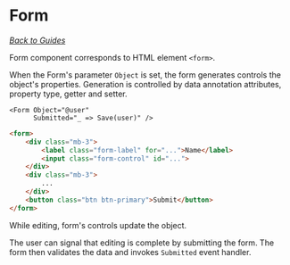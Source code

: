 # Form

_[Back to Guides](../Overview.md)_

Form component corresponds to HTML element `<form>`.

When the Form's parameter `Object` is set, the form generates controls the object's properties.
Generation is controlled by data annotation attributes, property type, getter and setter.

```razor
<Form Object="@user"
      Submitted="_ => Save(user)" />
```

```html
<form>
    <div class="mb-3">
        <label class="form-label" for="...">Name</label>
        <input class="form-control" id="...">
    </div>
    <div class="mb-3">
        ...
    </div>
    <button class="btn btn-primary">Submit</button>
</form>
```

While editing, form's controls update the object.

The user can signal that editing is complete by submitting the form. The form then validates
the data and invokes `Submitted` event handler.
